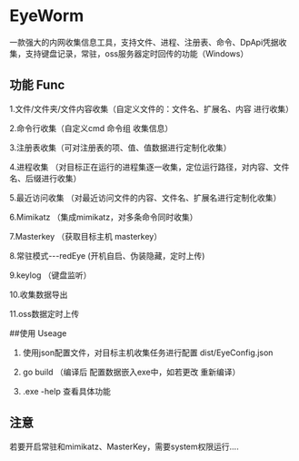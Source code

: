 # EyeWorm
一款强大的内网收集信息工具，支持文件、进程、注册表、命令、DpApi凭据收集，支持键盘记录，常驻，oss服务器定时回传的功能（Windows）
 ## 功能 Func
 1.文件/文件夹/文件内容收集（自定义文件的：文件名、扩展名、内容 进行收集）
 
 2.命令行收集（自定义cmd 命令组 收集信息）
 
 3.注册表收集（可对注册表的项、值、值数据进行定制化收集）
 
 4.进程收集 （对目标正在运行的进程集逐一收集，定位运行路径，对内容、文件名、后缀进行收集）
 
 5.最近访问收集 （对最近访问文件的内容、文件名、扩展名进行定制化收集）
 
 6.Mimikatz （集成mimikatz，对多条命令同时收集）
 
 7.Masterkey （获取目标主机 masterkey）
 
 8.常驻模式---redEye (开机自启、伪装隐藏，定时上传)
 
 9.keylog （键盘监听）
 
 10.收集数据导出
 
 11.oss数据定时上传
 
 ##使用 Useage
 
 1. 使用json配置文件，对目标主机收集任务进行配置 dist/EyeConfig.json
 
 2. go build  （编译后 配置数据嵌入exe中，如若更改 重新编译）
 
 3.  .exe -help 查看具体功能
## 注意 
若要开启常驻和mimikatz、MasterKey，需要system权限运行....
